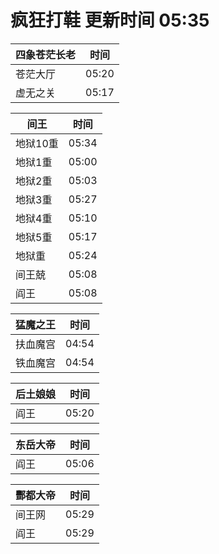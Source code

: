 # 疯狂打鞋 更新时间 05:35

| 四象苍茫长老   | 时间    |
|--------|-------|
| 苍茫大厅 | 05:20 |
| 虚无之关 | 05:17 |

| 间王   | 时间    |
|--------|-------|
| 地狱10重 | 05:34 |
| 地狱1重 | 05:00 |
| 地狱2重 | 05:03 |
| 地狱3重 | 05:27 |
| 地狱4重 | 05:10 |
| 地狱5重 | 05:17 |
| 地狱重 | 05:24 |
| 间王兢 | 05:08 |
| 阎王 | 05:08 |

| 猛魔之王   | 时间    |
|--------|-------|
| 扶血魔宫 | 04:54 |
| 铁血魔宫 | 04:54 |

| 后土娘娘   | 时间    |
|--------|-------|
| 阎王 | 05:20 |

| 东岳大帝   | 时间    |
|--------|-------|
| 阎王 | 05:06 |

| 酆都大帝   | 时间    |
|--------|-------|
| 间王网 | 05:29 |
| 阎王 | 05:29 |